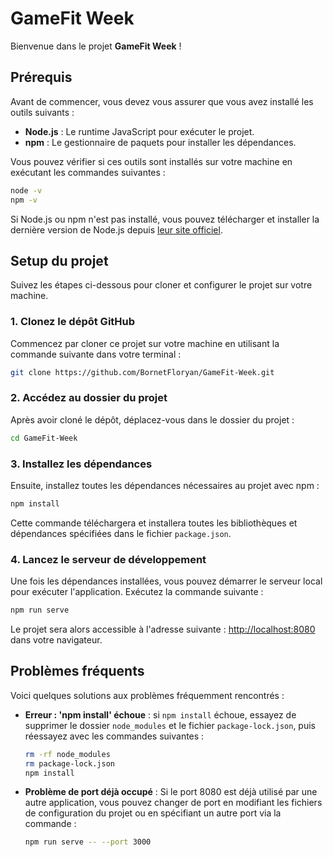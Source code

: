 # GameFit Week

Bienvenue dans le projet **GameFit Week** !

## Prérequis

Avant de commencer, vous devez vous assurer que vous avez installé les outils suivants :

- **Node.js** : Le runtime JavaScript pour exécuter le projet.
- **npm** : Le gestionnaire de paquets pour installer les dépendances.

Vous pouvez vérifier si ces outils sont installés sur votre machine en exécutant les commandes suivantes :

```bash
node -v
npm -v
```

Si Node.js ou npm n'est pas installé, vous pouvez télécharger et installer la dernière version de Node.js depuis [leur site officiel](https://nodejs.org/).

## Setup du projet

Suivez les étapes ci-dessous pour cloner et configurer le projet sur votre machine.

### 1. Clonez le dépôt GitHub

Commencez par cloner ce projet sur votre machine en utilisant la commande suivante dans votre terminal :

```bash
git clone https://github.com/BornetFloryan/GameFit-Week.git
```

### 2. Accédez au dossier du projet

Après avoir cloné le dépôt, déplacez-vous dans le dossier du projet :

```bash
cd GameFit-Week
```

### 3. Installez les dépendances

Ensuite, installez toutes les dépendances nécessaires au projet avec npm :

```bash
npm install
```

Cette commande téléchargera et installera toutes les bibliothèques et dépendances spécifiées dans le fichier `package.json`.

### 4. Lancez le serveur de développement

Une fois les dépendances installées, vous pouvez démarrer le serveur local pour exécuter l'application. Exécutez la commande suivante :

```bash
npm run serve
```

Le projet sera alors accessible à l'adresse suivante : [http://localhost:8080](http://localhost:8080) dans votre navigateur.

## Problèmes fréquents

Voici quelques solutions aux problèmes fréquemment rencontrés :

- **Erreur : 'npm install' échoue** : si `npm install` échoue, essayez de supprimer le dossier `node_modules` et le fichier `package-lock.json`, puis réessayez avec les commandes suivantes :

    ```bash
    rm -rf node_modules
    rm package-lock.json
    npm install
    ```

- **Problème de port déjà occupé** : Si le port 8080 est déjà utilisé par une autre application, vous pouvez changer de port en modifiant les fichiers de configuration du projet ou en spécifiant un autre port via la commande :

    ```bash
    npm run serve -- --port 3000
    ```
